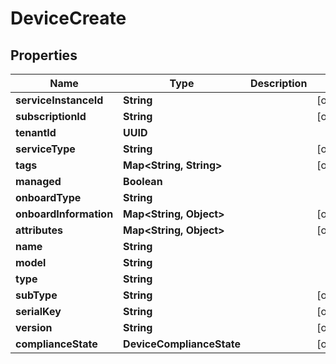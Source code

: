 

# DeviceCreate


## Properties

Name | Type | Description | Notes
------------ | ------------- | ------------- | -------------
**serviceInstanceId** | **String** |  |  [optional]
**subscriptionId** | **String** |  |  [optional]
**tenantId** | **UUID** |  | 
**serviceType** | **String** |  |  [optional]
**tags** | **Map&lt;String, String&gt;** |  |  [optional]
**managed** | **Boolean** |  | 
**onboardType** | **String** |  | 
**onboardInformation** | **Map&lt;String, Object&gt;** |  |  [optional]
**attributes** | **Map&lt;String, Object&gt;** |  |  [optional]
**name** | **String** |  | 
**model** | **String** |  | 
**type** | **String** |  | 
**subType** | **String** |  |  [optional]
**serialKey** | **String** |  |  [optional]
**version** | **String** |  |  [optional]
**complianceState** | **DeviceComplianceState** |  |  [optional]



